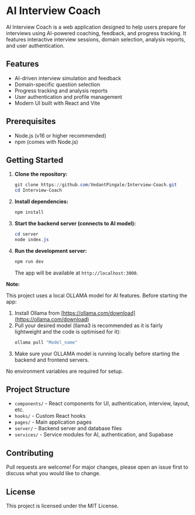 
# AI Interview Coach

AI Interview Coach is a web application designed to help users prepare for interviews using AI-powered coaching, feedback, and progress tracking. It features interactive interview sessions, domain selection, analysis reports, and user authentication.

## Features
- AI-driven interview simulation and feedback
- Domain-specific question selection
- Progress tracking and analysis reports
- User authentication and profile management
- Modern UI built with React and Vite

## Prerequisites
- Node.js (v16 or higher recommended)
- npm (comes with Node.js)

## Getting Started

1. **Clone the repository:**
   ```powershell
   git clone https://github.com/VedantPingale/Interview-Coach.git
   cd Interview-Coach
   ```

2. **Install dependencies:**
   ```powershell
   npm install
   ```



3. **Start the backend server (connects to AI model):**
   ```powershell
   cd server
   node index.js
   ```

4. **Run the development server:**
   ```powershell
   npm run dev
   ```
   The app will be available at `http://localhost:3000`.

**Note:**

This project uses a local OLLAMA model for AI features. Before starting the app:

1. Install Ollama from [https://ollama.com/download](https://ollama.com/download)
2. Pull your desired model (llama3 is recommended as it is fairly lightweight and the code is optimised for it):
   ```powershell
   ollama pull "Model_name"
   ```
3. Make sure your OLLAMA model is running locally before starting the backend and frontend servers.

No environment variables are required for setup.

## Project Structure
- `components/` - React components for UI, authentication, interview, layout, etc.
- `hooks/` - Custom React hooks
- `pages/` - Main application pages
- `server/` - Backend server and database files
- `services/` - Service modules for AI, authentication, and Supabase

## Contributing
Pull requests are welcome! For major changes, please open an issue first to discuss what you would like to change.

## License
This project is licensed under the MIT License.
